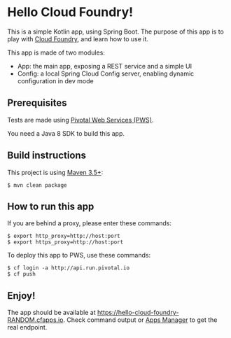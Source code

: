 # Hello Cloud Foundry!

This is a simple Kotlin app, using Spring Boot.
The purpose of this app is to play with [Cloud Foundry](https://www.cloudfoundry.org), and learn how to use it.

This app is made of two modules:
 - App: the main app, exposing a REST service and a simple UI
 - Config: a local Spring Cloud Config server, enabling dynamic configuration in dev mode

## Prerequisites

Tests are made using [Pivotal Web Services (PWS)](https://run.pivotal.io).

You need a Java 8 SDK to build this app.

## Build instructions

This project is using [Maven 3.5+](http://maven.apache.org):
    
    $ mvn clean package

## How to run this app

If you are behind a proxy, please enter these commands:
    
    $ export http_proxy=http://host:port
    $ export https_proxy=http://host:port

To deploy this app to PWS, use these commands:

    $ cf login -a http://api.run.pivotal.io
    $ cf push

## Enjoy!

The app should be available at https://hello-cloud-foundry-RANDOM.cfapps.io.
Check command output or [Apps Manager](https://console.run.pivotal.io) to get the real endpoint.
